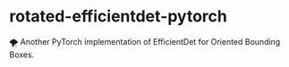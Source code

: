 # rotated-efficientdet-pytorch
🌪️ Another PyTorch implementation of EfficientDet for Oriented Bounding Boxes.
